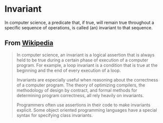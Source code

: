 # Invariant

In computer science, a predicate that, if true, will remain true throughout a specific sequence of operations, is called (an) invariant to that sequence.

## From [Wikipedia](https://en.wikipedia.org/wiki/Invariant_(mathematics)#Invariants_in_computer_science)

> In computer science, an invariant is a logical assertion that is always held to be true during a certain phase of execution of a computer program. For example, a loop invariant is a condition that is true at the beginning and the end of every execution of a loop.
>
>Invariants are especially useful when reasoning about the correctness of a computer program. The theory of optimizing compilers, the methodology of design by contract, and formal methods for determining program correctness, all rely heavily on invariants.
>
>Programmers often use assertions in their code to make invariants explicit. Some object oriented programming languages have a special syntax for specifying class invariants.
